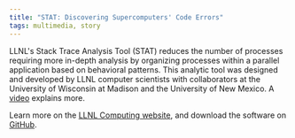 ```yaml
---
title: "STAT: Discovering Supercomputers' Code Errors"
tags: multimedia, story
---
```


LLNL's Stack Trace Analysis Tool (STAT) reduces the number of processes requiring more in-depth analysis by organizing processes within a parallel application based on behavioral patterns. This analytic tool was designed and developed by LLNL computer scientists with collaborators at the University of Wisconsin at Madison and the University of New Mexico.  A [video](https://youtu.be/Lv8rR03ez04) explains more.

Learn more on the [LLNL Computing website](https://computing.llnl.gov/projects/stat/discovering-computers-code-errors), and download the software on [GitHub](https://github.com/LLNL/STAT).
